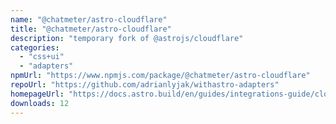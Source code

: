 ```yaml
---
name: "@chatmeter/astro-cloudflare"
title: "@chatmeter/astro-cloudflare"
description: "temporary fork of @astrojs/cloudflare"
categories:
  - "css+ui"
  - "adapters"
npmUrl: "https://www.npmjs.com/package/@chatmeter/astro-cloudflare"
repoUrl: "https://github.com/adrianlyjak/withastro-adapters"
homepageUrl: "https://docs.astro.build/en/guides/integrations-guide/cloudflare/"
downloads: 12
---
```

